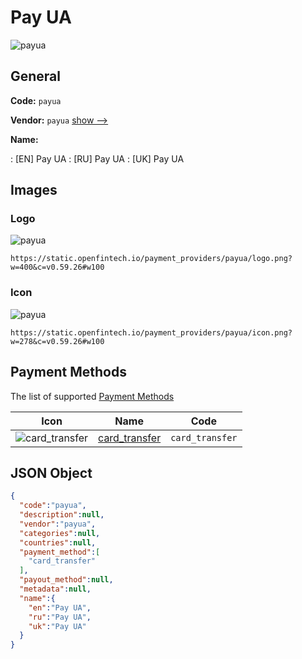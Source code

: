
# Pay UA 
![payua](https://static.openfintech.io/payment_providers/payua/logo.png?w=400&c=v0.59.26#w100)  

## General 
 
**Code:** `payua` 
 
**Vendor:** `payua` [show -->](/vendors/payua/) 
 
**Name:** 
 
:	[EN] Pay UA 
:	[RU] Pay UA 
:	[UK] Pay UA 
 

## Images 

### Logo 
 
![payua](https://static.openfintech.io/payment_providers/payua/logo.png?w=400&c=v0.59.26#w100)  

```
https://static.openfintech.io/payment_providers/payua/logo.png?w=400&c=v0.59.26#w100
```  

### Icon 
 
![payua](https://static.openfintech.io/payment_providers/payua/icon.png?w=278&c=v0.59.26#w100)  

```
https://static.openfintech.io/payment_providers/payua/icon.png?w=278&c=v0.59.26#w100
```  

## Payment Methods 
 
The list of supported [Payment Methods](/payment-methods/) 

|Icon|Name|Code| 
|:---:|:---:|:---:| 
|![card_transfer](https://static.openfintech.io/payment_methods/card_transfer/icon.svg?w=278&c=v0.59.26#w100) |[card_transfer](/payment-methods/card_transfer/)|`card_transfer`| 
 

## JSON Object 

```json
{
  "code":"payua",
  "description":null,
  "vendor":"payua",
  "categories":null,
  "countries":null,
  "payment_method":[
    "card_transfer"
  ],
  "payout_method":null,
  "metadata":null,
  "name":{
    "en":"Pay UA",
    "ru":"Pay UA",
    "uk":"Pay UA"
  }
}
```  
